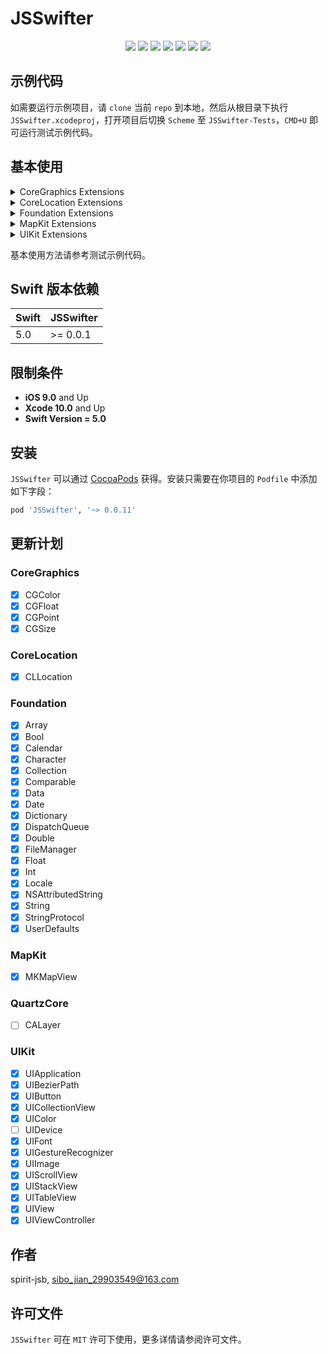# JSSwifter

<p align="center">
<a href="https://github.com/apple/swift"><img src="https://img.shields.io/badge/language-swift-red.svg"></a>
<a href="https://github.com/apple/swift"><img src="https://img.shields.io/badge/swift%20version-5.0-orange.svg"></a>
<a href="https://github.com/spirit-jsb/JSSwifter/"><img src="https://img.shields.io/cocoapods/v/JSSwifter.svg?style=flat"></a>
<a href="https://github.com/spirit-jsb/JSSwifter/blob/master/LICENSE"><img src="https://img.shields.io/cocoapods/l/JSSwifter.svg?style=flat"></a>
<a href="https://cocoapods.org/pods/JSSwifter"><img src="https://img.shields.io/cocoapods/p/JSSwifter.svg?style=flat"></a>
<a href="https://travis-ci.com/spirit-jsb/JSSwifter"><img src="https://travis-ci.com/spirit-jsb/JSSwifter.svg?branch=master"></a>
<a href="https://codecov.io/gh/spirit-jsb/JSSwifter"><img src="https://codecov.io/gh/spirit-jsb/JSSwifter/branch/master/graph/badge.svg"></a>
</p>

## 示例代码

如需要运行示例项目，请 `clone` 当前 `repo` 到本地，然后从根目录下执行 `JSSwifter.xcodeproj`，打开项目后切换 `Scheme` 至 `JSSwifter-Tests`，`CMD+U` 即可运行测试示例代码。

## 基本使用

<details>
<summary>CoreGraphics Extensions</summary>
<ul>
</br>
<li><a href="https://github.com/spirit-jsb/JSSwifter/blob/master/Sources/Core/CoreGraphics/CGColor%2BJSSwifter.swift"><code>CGColor Extensions</code></a></li>
<li><a href="https://github.com/spirit-jsb/JSSwifter/blob/master/Sources/Core/CoreGraphics/CGFloat%2BJSSwifter.swift"><code>CGFloat Extensions</code></a></li>
<li><a href="https://github.com/spirit-jsb/JSSwifter/blob/master/Sources/Core/CoreGraphics/CGPoint%2BJSSwifter.swift"><code>CGPoint Extensions</code></a></li>
<li><a href="https://github.com/spirit-jsb/JSSwifter/blob/master/Sources/Core/CoreGraphics/CGSize%2BJSSwifter.swift"><code>CGSize Extensions</code></a></li>
</details>

<details>
<summary>CoreLocation Extensions</summary>
<ul>
</br>
<li><a href="https://github.com/spirit-jsb/JSSwifter/blob/master/Sources/Core/CoreLocation/CLLocation%2BJSSwifter.swift"><code>CLLocation Extensions</code></a></li>
</details>

<details>
<summary>Foundation Extensions</summary>
<ul>
</br>
<li><a href="https://github.com/spirit-jsb/JSSwifter/blob/master/Sources/Core/Foundation/Array%2BJSSwifter.swift"><code>Array Extensions</code></a></li>
<li><a href="https://github.com/spirit-jsb/JSSwifter/blob/master/Sources/Core/Foundation/Bool%2BJSSwifter.swift"><code>Bool Extensions</code></a></li>
<li><a href="https://github.com/spirit-jsb/JSSwifter/blob/master/Sources/Core/Foundation/Calendar%2BJSSwifter.swift"><code>Calendar Extensions</code></a></li>
<li><a href="https://github.com/spirit-jsb/JSSwifter/blob/master/Sources/Core/Foundation/Character%2BJSSwifter.swift"><code>Character Extensions</code></a></li>
<li><a href="https://github.com/spirit-jsb/JSSwifter/blob/master/Sources/Core/Foundation/Collection%2BJSSwifter.swift"><code>Collection Extensions</code></a></li>
<li><a href="https://github.com/spirit-jsb/JSSwifter/blob/master/Sources/Core/Foundation/Comparable%2BJSSwifter.swift"><code>Comparable Extensions</code></a></li>
<li><a href="https://github.com/spirit-jsb/JSSwifter/blob/master/Sources/Core/Foundation/Data%2BJSSwifter.swift"><code>Data Extensions</code></a></li>
<li><a href="https://github.com/spirit-jsb/JSSwifter/blob/master/Sources/Core/Foundation/Date%2BJSSwifter.swift"><code>Date Extensions</code></a></li>
<li><a href="https://github.com/spirit-jsb/JSSwifter/blob/master/Sources/Core/Foundation/Dictionary%2BJSSwifter.swift"><code>Dictionary Extensions</code></a></li>
<li><a href="https://github.com/spirit-jsb/JSSwifter/blob/master/Sources/Core/Foundation/DispatchQueue%2BJSSwifter.swift"><code>DispatchQueue Extensions</code></a></li>
<li><a href="https://github.com/spirit-jsb/JSSwifter/blob/master/Sources/Core/Foundation/Double%2BJSSwifter.swift"><code>Double Extensions</code></a></li>
<li><a href="https://github.com/spirit-jsb/JSSwifter/blob/master/Sources/Core/Foundation/FileManager%2BJSSwifter.swift"><code>FileManager Extensions</code></a></li>
<li><a href="https://github.com/spirit-jsb/JSSwifter/blob/master/Sources/Core/Foundation/Float%2BJSSwifter.swift"><code>Float Extensions</code></a></li>
<li><a href="https://github.com/spirit-jsb/JSSwifter/blob/master/Sources/Core/Foundation/Int%2BJSSwifter.swift"><code>Int Extensions</code></a></li>
<li><a href="https://github.com/spirit-jsb/JSSwifter/blob/master/Sources/Core/Foundation/Locale%2BJSSwifter.swift"><code>Locale Extensions</code></a></li>
<li><a href="https://github.com/spirit-jsb/JSSwifter/blob/master/Sources/Core/Foundation/NSAttributedString%2BJSSwifter.swift"><code>NSAttributedString Extensions</code></a></li>
<li><a href="https://github.com/spirit-jsb/JSSwifter/blob/master/Sources/Core/Foundation/String%2BJSSwifter.swift"><code>String Extensions</code></a></li>
<li><a href="https://github.com/spirit-jsb/JSSwifter/blob/master/Sources/Core/Foundation/StringProtocol%2BJSSwifter.swift"><code>StringProtocol Extensions</code></a></li>
<li><a href="https://github.com/spirit-jsb/JSSwifter/blob/master/Sources/Core/Foundation/UserDefaults%2BJSSwifter.swift"><code>UserDefaults Extensions</code></a></li>
</details>

<details>
<summary>MapKit Extensions</summary>
<ul>
</br>
<li><a href="https://github.com/spirit-jsb/JSSwifter/blob/master/Sources/Core/MapKit/MKMapView%2BJSSwifter.swift"><code>MKMapView Extensions</code></a></li>
</details>

<details>
<summary>UIKit Extensions</summary>
<ul>
</br>
<li><a href="https://github.com/spirit-jsb/JSSwifter/blob/master/Sources/Core/UIKit/UIApplication%2BJSSwifter.swift"><code>UIApplication Extensions</code></a></li>
<li><a href="https://github.com/spirit-jsb/JSSwifter/blob/master/Sources/Core/UIKit/UIBezierPath%2BJSSwifter.swift"><code>UIBezierPath Extensions</code></a></li>
<li><a href="https://github.com/spirit-jsb/JSSwifter/blob/master/Sources/Core/UIKit/UIButton%2BJSSwifter.swift"><code>UIButton Extensions</code></a></li>
<li><a href="https://github.com/spirit-jsb/JSSwifter/blob/master/Sources/Core/UIKit/UICollectionView%2BJSSwifter.swift"><code>UICollectionView Extensions</code></a></li>
<li><a href="https://github.com/spirit-jsb/JSSwifter/blob/master/Sources/Core/UIKit/UIColor%2BJSSwifter.swift"><code>UIColor Extensions</code></a></li>
<li><a href="https://github.com/spirit-jsb/JSSwifter/blob/master/Sources/Core/UIKit/UIFont%2BJSSwifter.swift"><code>UIFont Extensions</code></a></li>
<li><a href="https://github.com/spirit-jsb/JSSwifter/blob/master/Sources/Core/UIKit/UIGestureRecognizer%2BJSSwifter.swift"><code>UIGestureRecognizer Extensions</code></a></li>
<li><a href="https://github.com/spirit-jsb/JSSwifter/blob/master/Sources/Core/UIKit/UIImage%2BJSSwifter.swift"><code>UIImage Extensions</code></a></li>
<li><a href="https://github.com/spirit-jsb/JSSwifter/blob/master/Sources/Core/UIKit/UIScrollView%2BJSSwifter.swift"><code>UIScrollView Extensions</code></a></li>
<li><a href="https://github.com/spirit-jsb/JSSwifter/blob/master/Sources/Core/UIKit/UIStackView%2BJSSwifter.swift"><code>UIStackView Extensions</code></a></li>
<li><a href="https://github.com/spirit-jsb/JSSwifter/blob/master/Sources/Core/UIKit/UITableView%2BJSSwifter.swift"><code>UITableView Extensions</code></a></li>
<li><a href="https://github.com/spirit-jsb/JSSwifter/blob/master/Sources/Core/UIKit/UIView%2BJSSwifter.swift"><code>UIView Extensions</code></a></li>
<li><a href="https://github.com/spirit-jsb/JSSwifter/blob/master/Sources/Core/UIKit/UIViewController%2BJSSwifter.swift"><code>UIViewController Extensions</code></a></li>
</details>

基本使用方法请参考测试示例代码。

## Swift 版本依赖

| Swift | JSSwifter | 
| ------| ----------|
| 5.0   | >= 0.0.1  |

## 限制条件

* **iOS 9.0** and Up
* **Xcode 10.0** and Up
* **Swift Version = 5.0**

## 安装

`JSSwifter` 可以通过 [CocoaPods](https://cocoapods.org) 获得。安装只需要在你项目的 `Podfile` 中添加如下字段：

```ruby
pod 'JSSwifter', '~> 0.0.11'
```

## 更新计划

### CoreGraphics
- [x] CGColor
- [x] CGFloat
- [x] CGPoint
- [x] CGSize

### CoreLocation
- [x] CLLocation

### Foundation
- [x] Array
- [x] Bool
- [x] Calendar
- [x] Character
- [x] Collection
- [x] Comparable
- [x] Data
- [x] Date
- [x] Dictionary
- [x] DispatchQueue
- [x] Double
- [x] FileManager
- [x] Float
- [x] Int
- [x] Locale
- [x] NSAttributedString
- [x] String
- [x] StringProtocol
- [x] UserDefaults

### MapKit
- [x] MKMapView

### QuartzCore
- [ ] CALayer

### UIKit
- [x] UIApplication
- [x] UIBezierPath
- [x] UIButton
- [x] UICollectionView
- [x] UIColor
- [ ] UIDevice
- [x] UIFont
- [x] UIGestureRecognizer
- [x] UIImage
- [x] UIScrollView
- [x] UIStackView
- [x] UITableView
- [x] UIView
- [x] UIViewController

## 作者

spirit-jsb, sibo_jian_29903549@163.com

## 许可文件

`JSSwifter` 可在 `MIT` 许可下使用，更多详情请参阅许可文件。

